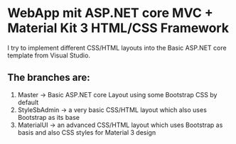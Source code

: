 # WebApp mit ASP.NET core MVC + Material Kit 3 HTML/CSS Framework

I try to implement different CSS/HTML layouts into the Basic ASP.NET core template from Visual Studio.

## The branches are:

1. Master -> Basic ASP.NET core Layout using some Bootstrap CSS by default
2. StyleSbAdmin -> a very basic CSS/HTML layout which also uses Bootstrap as its base
3. MaterialUI -> an advanced CSS/HTML layout which uses Bootstrap as basis and also CSS styles for Material 3 design
